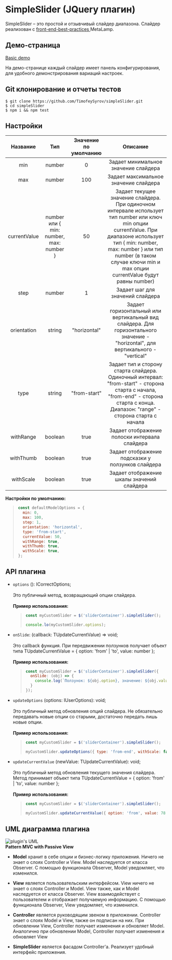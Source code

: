 # SimpleSlider (JQuery плагин)
SimpleSlider – это простой и отзывчивый слайдер диапазона. Слайдер реализован с [front-end-best-practices
](https://github.com/fullstack-development/front-end-best-practices) MetaLamp.

## Демо-страница
[Basic demo](https://timofeysyrov.github.io/simpleSlider/)

На демо-странице каждый слайдер имеет панель конфигурирования, для удобного демонстрирования вариаций настроек.

## Git клонирование и отчеты тестов
```
$ git clone https://github.com/TimofeySyrov/simpleSlider.git
$ cd simpleSlider
$ npm i && npm test
```

## Настройки
| Название  | Тип  | Значение по умолчанию | Описание |
| :------------: |:---------------:| :---------:|:--:|
| min     | number | 0 | Задает минимальное значение слайдера |
| max     | number | 100 | Задает максимальное значение слайдера |
| currentValue     | number или { min: number, max: number } | 50 | Задает текущее значение слайдера. При одиночном интервале использует тип number или ключ min опции currentValue. При диапазоне использует тип { min: number, max: number } или тип number (в таком случае ключи min и max опции currentValue будут равны number)  |
| step | number | 1 | Задает шаг для значений слайдера |
| orientation | string | "horizontal" | Задает горизонтальный или вертикальный вид слайдера. Для горизонтального значение - "horizontal", для вертикального - "vertical" |
| type | string | "from-start" | Задает тип и сторону старта слайдера. Одиночный интервал: "from-start" - сторона старта с начала, "from-end" - сторона старта с конца. Диапазон: "range" - сторона старта с начала |
| withRange | boolean | true | Задает отображение полоски интервала слайдера |
| withThumb | boolean | true | Задает отображение подсказки у ползунков слайдера |
| withScale | boolean | true | Задает отображение шкалы значений слайдера |

   **Настройки по умолчанию:**
  > ```js
  > const defaultModelOptions = {
  >   min: 0,
  >   max: 100,
  >   step: 1,
  >   orientation: 'horizontal',
  >   type: 'from-start',
  >   currentValue: 50,
  >   withRange: true,
  >   withThumb: true,
  >   withScale: true,
  > };
  > ```

## API плагина
* `options` (): ICorrectOptions;</br></br>Это публичный метод, возвращающий опции слайдера.</br></br>**Пример использования:**
  > ```js
  > const myCustomSlider = $('sliderContainer').simpleSlider();
  > 
  > console.lo(myCustomSlider.options);
  > ```
* `onSlide`: (callback: TUpdateCurrentValue) => void;</br></br>Это callback функция. При передвижении ползунков получает объект типа TUpdateCurrentValue = { option: 'from' | 'to', value: number };</br></br>**Пример использования:**
  > ```js
  > const myCustomSlider = $('sliderContainer').simpleSlider({
  >   onSlide: (obj) => {
  >     console.log(`Ползунок: ${obj.option}, значение: ${obj.value}`);
  >   }
  > });
  > ```
* `updateOptions` (options: IUserOptions): void;</br></br>Это публичный метод обновления опций слайдера. Не обязательно передавать новые опции со старыми, достаточно передать лишь новые опции.</br></br>**Пример использования:**
  > ```js
  > const myCustomSlider = $('sliderContainer').simpleSlider();
  > 
  > myCustomSlider.updateOptions({ type: 'from-end', withScale: false });
  > ```
* `updateCurrentValue` (newValue: TUpdateCurrentValue): void;</br></br>Это публичный метод обновления текущего значения слайдера. Метод принимает объект типа TUpdateCurrentValue = { option: 'from' | 'to', value: number };</br></br>**Пример использования:**
  > ```js
  > const myCustomSlider = $('sliderContainer').simpleSlider();
  > 
  > myCustomSlider.updateCurrentValue({ option: 'from', value: 78 });
  > ```

## UML диаграмма плагина

<img src="https://sun9-67.userapi.com/impg/lukG1fPIWwiQNSB_T0XJfSE6eA4Ug82P4QZ3wg/L6WYrzt7Wg4.jpg?size=1331x1134&quality=96&sign=81a7982ed48397f4ac62de5ed185e229&type=album" alt="plugin's UML"><img/>
</br>
**Pattern MVC with Passive View**
</br>
* **Model** хранит в себе опции и бизнес-логику приложения. Ничего не знает о слоях Controller и View. Model наследуется от класса Observer. С помощью функционала Observer, Model уведомляет, что изменился.

* **View** является пользовательским интерфейсом. View ничего не знает о слоях Controller и Model. View также, как и Model наследуется от класса Observer. View взаимодействует с пользователем и отображает получаемую информацию. С помощью функционала Observer, View уведомляет, что изменился.

* **Controller** является руководящим звеном в приложении. Controller знает о слоях Model и View, также он подписан на них. При обновлении View, Controller получает изменения и обновляет Model. Аналогично при обновлении Model, Controller получает изменения и обновляет View

* **SimpleSlider** является фасадом Controller'а. Реализует удобный интерфейс приложения.